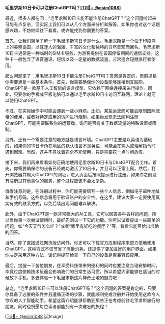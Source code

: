 **毛里求斯10日卡可以注册ChatGPT吗？[[TG💪+ @esim1088](https://t.me/s/esim1088)]**

最近，很多人都在问：“毛里求斯10日卡能不能注册ChatGPT？”这个问题听起来可能有点复杂，但实际上我们可以从几个方面来分析和解答。如果你也对这个话题感兴趣，不妨继续往下看看，或许能找到你需要的答案。

首先，让我们简单了解一下毛里求斯10日卡是什么。毛里求斯是一个位于印度洋上的美丽岛国，以其迷人的海滩、丰富的文化和独特的自然景观而闻名。毛里求斯10日卡通常是一种临时的SIM卡服务，为游客提供在该国停留期间的通信支持。这种卡一般包含了语音通话、短信以及一定量的数据流量，非常适合短期旅行者使用。

那么问题来了：用毛里求斯10日卡能注册ChatGPT吗？答案是肯定的，但前提是你需要满足一些基本条件。首先，你需要确保你的设备能够连接到互联网。ChatGPT是一款基于人工智能的语言模型，它依赖于网络连接来进行操作。因此，只要你的手机或平板电脑可以通过毛里求斯10日卡访问互联网，理论上就可以使用ChatGPT。

不过，在实际操作中可能会遇到一些小麻烦。比如，某些运营商可能会限制国际流量的使用，或者对特定应用的访问进行限制。如果你发现无法顺利注册ChatGPT，可能需要联系你的运营商，询问是否有关于数据流量的特殊设置或限制。

另外，还有一个需要注意的地方就是语言环境。ChatGPT主要是以英语为基础的，如果你的10日卡所在地区的默认语言不是英语，可能会在输入或理解指令时遇到困难。当然，这并不意味着完全不能使用，只是需要花一点时间适应。

接下来，我们再来看看如何正确地使用毛里求斯10日卡与ChatGPT配合工作。首先，你需要确保你的设备已经成功激活了10日卡，并且可以正常上网。然后，打开浏览器并输入ChatGPT的网址，进入页面后按照提示进行注册。如果你之前没有注册过其他类似的服务，整个过程应该不会太复杂。

值得注意的是，在注册过程中，你可能需要填写一些个人信息，例如电子邮件地址和手机号码。这些信息将用于验证账户的安全性。在这里，建议大家一定要使用真实有效的联系方式，以免后续出现问题难以解决。

此外，由于ChatGPT是一款非常强大的AI工具，它可以回答各种各样的问题，所以当你第一次尝试使用时，最好先测试一下它的功能。你可以试着提出一些简单的问题，如“今天天气怎么样？”或者“哪里有好吃的餐厅？”等，看看它能否给出准确的回答。

当然，除了直接通过网页版访问外，你还可以下载官方应用程序来更方便地使用ChatGPT。这种方式不仅节省了流量消耗，还提供了更加友好的用户界面。如果你决定采用这种方法，请记得提前检查一下自己的设备是否兼容该应用。

最后，提醒一下各位朋友，在享受科技带来的便利的同时也要注意合理安排时间。毕竟过度依赖技术反而会影响我们的日常生活习惯。所以希望大家能够在适当的时候放下手机，多去体验一下毛里求斯这片神奇土地的魅力吧！

总之，“毛里求斯10日卡可以注册ChatGPT吗？”这个问题的答案是肯定的，只要你具备了必要的条件并且遵循正确的步骤，就能顺利完成注册并开始使用这款令人惊叹的人工智能助手。希望这篇介绍能够帮助到那些正在考虑前往毛里求斯旅行的朋友，同时也祝愿每位读者都能拥有一次难忘的旅程！

[[TG💪+ @esim1088](https://t.me/s/esim1088) ![Image](https://i.postimg.cc/4NQfJmqS/Snipaste-2025-05-13-00-14-12.png)]